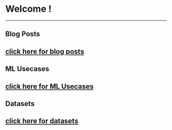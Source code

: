 # Welcome !
---

## Blog Posts

[click here for blog posts](/docs/blog_posts.md)
---

## ML Usecases

[click here for ML Usecases](/docs/blog_posts.md)
---

## Datasets

[click here for datasets](/docs/blog_posts.md)
---
